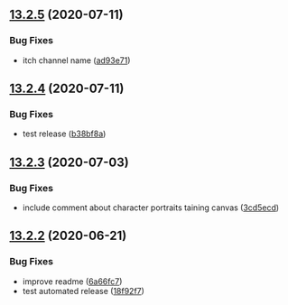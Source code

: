 ## [13.2.5](https://github.com/seleb/bitsy-hacks/compare/v13.2.4...v13.2.5) (2020-07-11)


### Bug Fixes

* itch channel name ([ad93e71](https://github.com/seleb/bitsy-hacks/commit/ad93e716d67c82283948e259665abeff5fa2ad6a))

## [13.2.4](https://github.com/seleb/bitsy-hacks/compare/v13.2.3...v13.2.4) (2020-07-11)


### Bug Fixes

* test release ([b38bf8a](https://github.com/seleb/bitsy-hacks/commit/b38bf8aaa2d911fb92cb9e98b7165844015f87f6))

## [13.2.3](https://github.com/seleb/bitsy-hacks/compare/v13.2.2...v13.2.3) (2020-07-03)


### Bug Fixes

* include comment about character portraits taining canvas ([3cd5ecd](https://github.com/seleb/bitsy-hacks/commit/3cd5ecd51b21de3168c265ebaa8332557d4ff342))

## [13.2.2](https://github.com/seleb/bitsy-hacks/compare/v13.2.1...v13.2.2) (2020-06-21)


### Bug Fixes

* improve readme ([6a66fc7](https://github.com/seleb/bitsy-hacks/commit/6a66fc72e215f631704e2fc3589d51693daa71bc))
* test automated release ([18f92f7](https://github.com/seleb/bitsy-hacks/commit/18f92f7521c65ddfb091062c3098e0ee3d5d6bfd))
